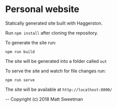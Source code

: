 # Personal website

Statically generated site built with Haggerston.

Run `npm install` after cloning the repository.

To generate the site run:

    npm run build
    
The site will be generated into a folder called `out`

To serve the site and watch for file changes run:

    npm run serve

The site will be available at `http://localhost:8000/`

--
Copyright (c) 2018 Matt Sweetman
